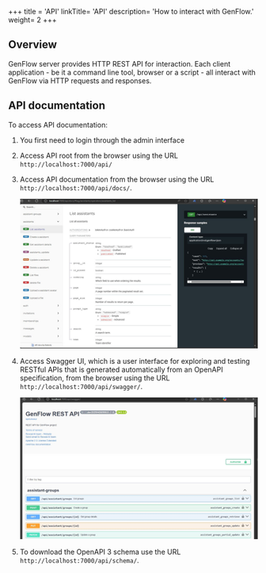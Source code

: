 +++
title = 'API'
linkTitle= 'API'
description= 'How to interact with GenFlow.'
weight= 2
+++
## Overview

GenFlow server provides HTTP REST API for interaction. Each client application - be it a command line tool, browser or a script - all interact with GenFlow via HTTP requests and responses.

## API documentation

To access API documentation:

1. You first need to login through the admin interface

2. Access API root from the browser using the URL `http://localhost:7000/api/`

3. Access API documentation from the browser using the URL `http://localhost:7000/api/docs/`.

   ![API documentation](/images/api-docs.jpg)

4. Access Swagger UI, which is a user interface for exploring and testing RESTful APIs
that is generated automatically from an OpenAPI specification, from the browser using the URL `http://localhost:7000/api/swagger/`.

   ![Swagger UI](/images/api-swagger.jpg)

5. To download the OpenAPI 3 schema use the URL `http://localhost:7000/api/schema/`.
